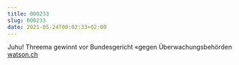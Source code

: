```yaml
---
title: 000233
slug: 000233
date: 2021-05-24T00:02:33+02:00
---
```


Juhu! Threema gewinnt vor Bundesgericht «gegen Überwachungsbehörden [watson.ch](https://www.watson.ch/digital/schweiz/313346866-threema-gewinnt-vor-bundesgericht-gegen-ueberwachungsbehoerden)
